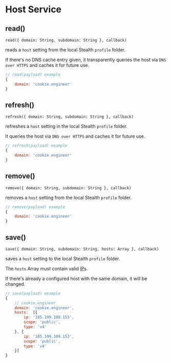 
# Host Service

## read()

`read({ domain: String, subdomain: String }, callback)`

reads a `host` setting from the local Stealth `profile` folder.

If there's no DNS cache entry given, it transparently queries the host via
`DNS over HTTPS` and caches it for future use.

```javascript
// read(payload) example
{
	domain: 'cookie.engineer'
}
```

## refresh()

`refresh({ domain: String, subdomain: String }, callback)`

refreshes a `host` setting in the local Stealth `profile` folder.

It queries the host via `DNS over HTTPS` and caches it for future use.

```javascript
// refresh(payload) example
{
	domain: 'cookie.engineer'
}
```

## remove()

`remove({ domain: String, subdomain: String }, callback)`

removes a `host` setting from the local Stealth `profile` folder.

```javascript
// remove(payload) example
{
	domain: 'cookie.engineer'
}
```

## save()

`save({ domain: String, subdomain: String, hosts: Array }, callback)`

saves a `host` setting to the local Stealth `profile` folder.

The `hosts` Array must contain valid [IP](/stealth/source/parser/IP.mjs)s.

If there's already a configured host with the same domain, it will be changed.

```javascript
// save(payload) example
{
	// cookie.engineer
	domain: 'cookie.engineer',
	hosts:  [{
		ip: '185.199.108.153',
		scope: 'public',
		type: 'v4'
	}, {
		ip: '185.199.109.153',
		scope: 'public',
		type: 'v4'
	}]
}
```

